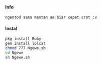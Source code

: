 #### Info
``` 
ngentod sama mantan ae biar cepet crot :v
```
#### Instal
``` bash
pkg install Ruby
gem install lolcat
chmod 777 Ngewe.sh
cd Ngewe
sh Ngewe.sh
```

